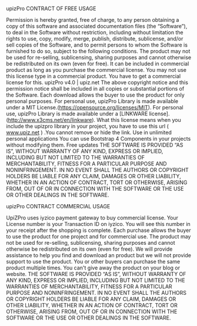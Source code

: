 upizPro CONTRACT OF FREE USAGE


Permission is hereby granted, free of charge, to any person obtaining a copy of this software and associated documentation files (the “Software”), to deal in the Software without restriction, including without limitation the rights to use, copy, modify, merge, publish, distribute, sublicense, and/or sell copies of the Software, and to permit persons to whom the Software is furnished to do so, subject to the following conditions.
The product may not be used for re-selling, sublicensing, sharing purposes and cannot otherwise be redistributed on its own (even for free). It can be included in commercial product as long as you purchase the commercial license.
You may not use this license type in a commercial product. You have to get a commercial license for this.
upizPro v4.0 | upiz.net
The above copyright notice and this permission notice shall be included in all copies or substantial portions of the Software.
Each download allows the buyer to use the product for only personal purposes.
For personal use, upizPro Library is made available under a MIT License.(https://opensource.org/licenses/MIT).
For personal use, upizPro Library is made available under a [LINKWARE license].(http://www.x3cms.net/en/linkware). What this license means when you include the upizpro library in your project, you have to use this url ( www.upiz.net ) .You cannot remove or hide the link.
Use in unlimited personal applications
You can use Bootstrap 4 Components in your projects without modifying them.
Free updates
THE SOFTWARE IS PROVIDED “AS IS”, WITHOUT WARRANTY OF ANY KIND, EXPRESS OR IMPLIED, INCLUDING BUT NOT LIMITED TO THE WARRANTIES OF MERCHANTABILITY, FITNESS FOR A PARTICULAR PURPOSE AND NONINFRINGEMENT. IN NO EVENT SHALL THE AUTHORS OR COPYRIGHT HOLDERS BE LIABLE FOR ANY CLAIM, DAMAGES OR OTHER LIABILITY, WHETHER IN AN ACTION OF CONTRACT, TORT OR OTHERWISE, ARISING FROM, OUT OF OR IN CONNECTION WITH THE SOFTWARE OR THE USE OR OTHER DEALINGS IN THE SOFTWARE.


upizPro CONTRACT COMMERCIAL USAGE

UpiZPro uses iyzico payment gateway to buy commercial license.
Your License number is your Transaction ID on iyzico. You will see this number in your receipt after the shopping is complete.
Each purchase allows the buyer to use the product for one project and for commercial use.
The product may not be used for re-selling, sublicensing, sharing purposes and cannot otherwise be redistributed on its own (even for free).
We will provide assistance to help you find and download an product but we will not provide support to use the product.
You or other buyers can purchase the same product multiple times.
You can't give away the product on your blog or website.
THE SOFTWARE IS PROVIDED “AS IS”, WITHOUT WARRANTY OF ANY KIND, EXPRESS OR IMPLIED, INCLUDING BUT NOT LIMITED TO THE WARRANTIES OF MERCHANTABILITY, FITNESS FOR A PARTICULAR PURPOSE AND NONINFRINGEMENT. IN NO EVENT SHALL THE AUTHORS OR COPYRIGHT HOLDERS BE LIABLE FOR ANY CLAIM, DAMAGES OR OTHER LIABILITY, WHETHER IN AN ACTION OF CONTRACT, TORT OR OTHERWISE, ARISING FROM, OUT OF OR IN CONNECTION WITH THE SOFTWARE OR THE USE OR OTHER DEALINGS IN THE SOFTWARE.
